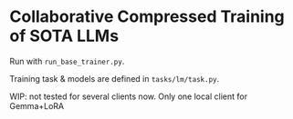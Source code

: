 # Collaborative Compressed Training of SOTA LLMs

Run with `run_base_trainer.py`.

Training task & models are defined in `tasks/lm/task.py`.

WIP: not tested for several clients now. Only one local client for Gemma+LoRA
